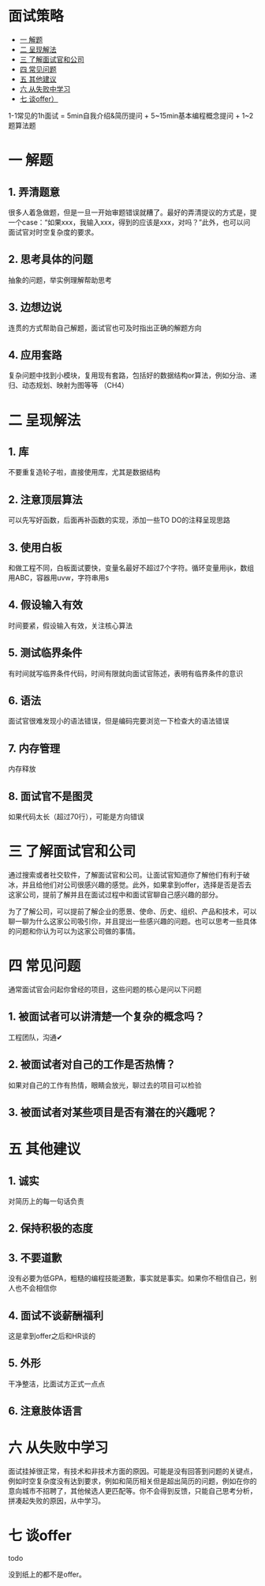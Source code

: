 # 面试策略

- [一 解题](#一-解题])
- [二 呈现解法](#二-呈现解法)
- [三 了解面试官和公司](#三-了解面试官和公司)
- [四 常见问题](#四-常见问题)
- [五 其他建议](#五-其他建议)
- [六 从失败中学习](#六-从失败中学习)
- [七 谈offer）](#谈offer)

1-1常见的1h面试 = 5min自我介绍&简历提问 + 5~15min基本编程概念提问 + 1~2题算法题

# 一 解题

## 1. 弄清题意

很多人着急做题，但是一旦一开始审题错误就糟了。最好的弄清提议的方式是，提一个case：“如果xxx，我输入xxx，得到的应该是xxx，对吗？”此外，也可以问面试官对时空复杂度的要求。

## 2. 思考具体的问题

抽象的问题，举实例理解帮助思考

## 3. 边想边说

连贯的方式帮助自己解题，面试官也可及时指出正确的解题方向

## 4. 应用套路

复杂问题中找到小模块，复用现有套路，包括好的数据结构or算法，例如分治、递归、动态规划、映射为图等等 （CH4）

# 二 呈现解法

## 1. 库

不要重复造轮子啦，直接使用库，尤其是数据结构

## 2. 注意顶层算法

可以先写好函数，后面再补函数的实现，添加一些TO DO的注释呈现思路

## 3. 使用白板

和做工程不同，白板面试要快，变量名最好不超过7个字符。循环变量用ijk，数组用ABC，容器用uvw，字符串用s

## 4. 假设输入有效

时间要紧，假设输入有效，关注核心算法

## 5. 测试临界条件

有时间就写临界条件代码，时间有限就向面试官陈述，表明有临界条件的意识

## 6. 语法

面试官很难发现小的语法错误，但是编码完要浏览一下检查大的语法错误

## 7. 内存管理

内存释放

## 8. 面试官不是图灵

如果代码太长（超过70行），可能是方向错误

# 三 了解面试官和公司

通过搜索或者社交软件，了解面试官和公司。让面试官知道你了解他们有利于破冰，并且给他们对公司很感兴趣的感觉。此外，如果拿到offer，选择是否是否去这家公司，提前了解并且在面试过程中和面试官聊自己感兴趣的部分。

为了了解公司，可以提前了解企业的愿景、使命、历史、组织、产品和技术，可以聊一聊为什么这家公司吸引你，并且提出一些感兴趣的问题。也可以思考一些具体的问题和你认为可以为这家公司做的事情。

# 四 常见问题

通常面试官会问起你曾经的项目，这些问题的核心是问以下问题

## 1. 被面试者可以讲清楚一个复杂的概念吗？

工程团队，沟通✔

## 2. 被面试者对自己的工作是否热情？

如果对自己的工作有热情，眼睛会放光，聊过去的项目可以检验

## 3. 被面试者对某些项目是否有潜在的兴趣呢？

# 五 其他建议

## 1. 诚实

对简历上的每一句话负责

## 2. 保持积极的态度

## 3. 不要道歉

没有必要为低GPA，粗糙的编程技能道歉，事实就是事实。如果你不相信自己，别人也不会相信你

## 4. 面试不谈薪酬福利

这是拿到offer之后和HR谈的

## 5. 外形

干净整洁，比面试方正式一点点

## 6. 注意肢体语言

# 六 从失败中学习

面试挂掉很正常，有技术和非技术方面的原因。可能是没有回答到问题的关键点，例如时空复杂度没有达到要求，例如和简历相关但是超出简历的问题，例如在你的意向城市不招聘了，其他候选人更匹配等。你不会得到反馈，只能自己思考分析，拼凑起失败的原因，从中学习。

# 七 谈offer

todo

没到纸上的都不是offer。

